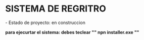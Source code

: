 <h1>SISTEMA DE REGRITRO </h1>
- Estado de proyecto: en construccion

 **para ejecurtar el sistema: debes teclear "" npn installer.exe ""**
